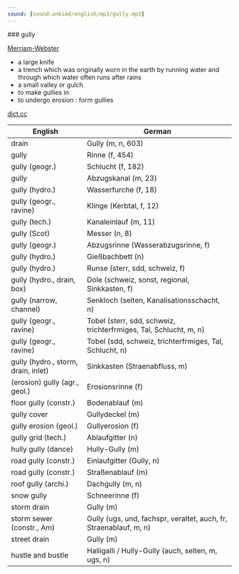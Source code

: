 ```yaml
---
sound: [sound:ankimd/english/mp3/gully.mp3]
---
```


\### gully

[Merriam-Webster](https://www.merriam-webster.com/dictionary/gully)

- a large knife
- a trench which was originally worn in the earth by running water and through which water often runs after rains
- a small valley or gulch
- to make gullies in
- to undergo erosion : form gullies

[dict.cc](https://www.dict.cc/gully)

| English        | German       |
| -------------- | ------------ |
| drain | Gully (m, n, 603) |
| gully | Rinne (f, 454) |
| gully (geogr.) | Schlucht (f, 182) |
| gully | Abzugskanal (m, 23) |
| gully (hydro.) | Wasserfurche (f, 18) |
| gully (geogr., ravine) | Klinge (Kerbtal, f, 12) |
| gully (tech.) | Kanaleinlauf (m, 11) |
| gully (Scot) | Messer (n, 8) |
| gully (geogr.) | Abzugsrinne (Wasserabzugsrinne, f) |
| gully (hydro.) | Gießbachbett (n) |
| gully (hydro.) | Runse (sterr, sdd, schweiz, f) |
| gully (hydro., drain, box) | Dole (schweiz, sonst, regional, Sinkkasten, f) |
| gully (narrow, channel) | Senkloch (selten, Kanalisationsschacht, n) |
| gully (geogr., ravine) | Tobel (sterr, sdd, schweiz, trichterfrmiges, Tal, Schlucht, m, n) |
| gully (geogr., ravine) | Tobel (sdd, schweiz, trichterfrmiges, Tal, Schlucht, n) |
| gully (hydro., storm, drain, inlet) | Sinkkasten (Straenabfluss, m) |
| (erosion) gully (agr., geol.) | Erosionsrinne (f) |
| floor gully (constr.) | Bodenablauf (m) |
| gully cover | Gullydeckel (m) |
| gully erosion (geol.) | Gullyerosion (f) |
| gully grid (tech.) | Ablaufgitter (n) |
| hully gully (dance) | Hully-Gully (m) |
| road gully (constr.) | Einlaufgitter (Gully, n) |
| road gully (constr.) | Straßenablauf (m) |
| roof gully (archi.) | Dachgully (m, n) |
| snow gully | Schneerinne (f) |
| storm drain | Gully (m) |
| storm sewer (constr., Am) | Gully (ugs, und, fachspr, veraltet, auch, fr, Straenablauf, m, n) |
| street drain | Gully (m) |
| hustle and bustle | Halligalli / Hully-Gully (auch, selten, m, ugs, n) |

